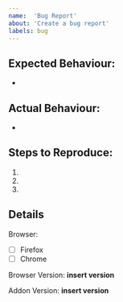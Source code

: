 ```yaml
---
name:  'Bug Report'
about: 'Create a bug report'
labels: bug
---
```



## Expected Behaviour:
* 

## Actual Behaviour:
* 

## Steps to Reproduce:
1.
2.
3.

## Details
Browser:
* [ ] Firefox
* [ ] Chrome

Browser Version: **insert version**

Addon Version: **insert version**

